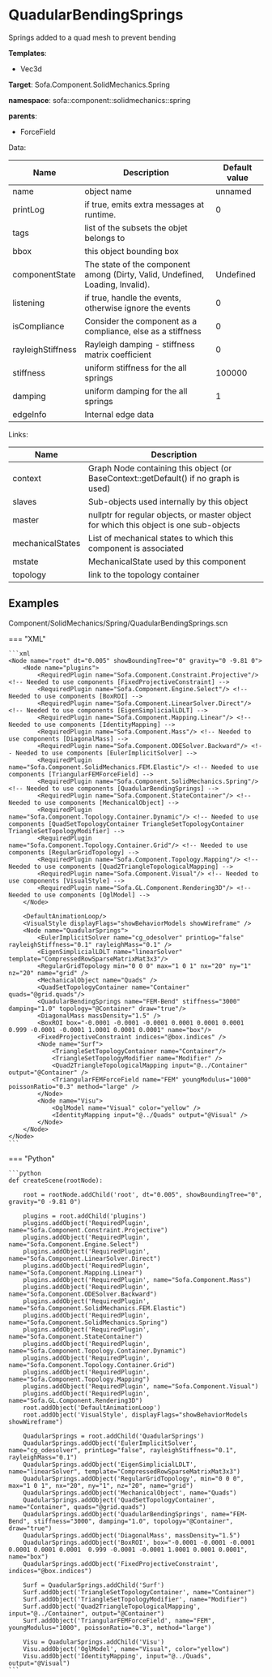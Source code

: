 # QuadularBendingSprings

Springs added to a quad mesh to prevent bending


__Templates__:

- Vec3d

__Target__: Sofa.Component.SolidMechanics.Spring

__namespace__: sofa::component::solidmechanics::spring

__parents__: 

- ForceField

Data: 

<table>
<thead>
    <tr>
        <th>Name</th>
        <th>Description</th>
        <th>Default value</th>
    </tr>
</thead>
<tbody>
	<tr>
		<td>name</td>
		<td>
object name
</td>
		<td>unnamed</td>
	</tr>
	<tr>
		<td>printLog</td>
		<td>
if true, emits extra messages at runtime.
</td>
		<td>0</td>
	</tr>
	<tr>
		<td>tags</td>
		<td>
list of the subsets the objet belongs to
</td>
		<td></td>
	</tr>
	<tr>
		<td>bbox</td>
		<td>
this object bounding box
</td>
		<td></td>
	</tr>
	<tr>
		<td>componentState</td>
		<td>
The state of the component among (Dirty, Valid, Undefined, Loading, Invalid).
</td>
		<td>Undefined</td>
	</tr>
	<tr>
		<td>listening</td>
		<td>
if true, handle the events, otherwise ignore the events
</td>
		<td>0</td>
	</tr>
	<tr>
		<td>isCompliance</td>
		<td>
Consider the component as a compliance, else as a stiffness
</td>
		<td>0</td>
	</tr>
	<tr>
		<td>rayleighStiffness</td>
		<td>
Rayleigh damping - stiffness matrix coefficient
</td>
		<td>0</td>
	</tr>
	<tr>
		<td>stiffness</td>
		<td>
uniform stiffness for the all springs
</td>
		<td>100000</td>
	</tr>
	<tr>
		<td>damping</td>
		<td>
uniform damping for the all springs
</td>
		<td>1</td>
	</tr>
	<tr>
		<td>edgeInfo</td>
		<td>
Internal edge data
</td>
		<td></td>
	</tr>

</tbody>
</table>

Links: 

| Name | Description |
| ---- | ----------- |
|context|Graph Node containing this object (or BaseContext::getDefault() if no graph is used)|
|slaves|Sub-objects used internally by this object|
|master|nullptr for regular objects, or master object for which this object is one sub-objects|
|mechanicalStates|List of mechanical states to which this component is associated|
|mstate|MechanicalState used by this component|
|topology|link to the topology container|



## Examples

Component/SolidMechanics/Spring/QuadularBendingSprings.scn

=== "XML"

    ```xml
    <Node name="root" dt="0.005" showBoundingTree="0" gravity="0 -9.81 0">
        <Node name="plugins">
            <RequiredPlugin name="Sofa.Component.Constraint.Projective"/> <!-- Needed to use components [FixedProjectiveConstraint] -->
            <RequiredPlugin name="Sofa.Component.Engine.Select"/> <!-- Needed to use components [BoxROI] -->
            <RequiredPlugin name="Sofa.Component.LinearSolver.Direct"/> <!-- Needed to use components [EigenSimplicialLDLT] -->
            <RequiredPlugin name="Sofa.Component.Mapping.Linear"/> <!-- Needed to use components [IdentityMapping] -->
            <RequiredPlugin name="Sofa.Component.Mass"/> <!-- Needed to use components [DiagonalMass] -->
            <RequiredPlugin name="Sofa.Component.ODESolver.Backward"/> <!-- Needed to use components [EulerImplicitSolver] -->
            <RequiredPlugin name="Sofa.Component.SolidMechanics.FEM.Elastic"/> <!-- Needed to use components [TriangularFEMForceField] -->
            <RequiredPlugin name="Sofa.Component.SolidMechanics.Spring"/> <!-- Needed to use components [QuadularBendingSprings] -->
            <RequiredPlugin name="Sofa.Component.StateContainer"/> <!-- Needed to use components [MechanicalObject] -->
            <RequiredPlugin name="Sofa.Component.Topology.Container.Dynamic"/> <!-- Needed to use components [QuadSetTopologyContainer TriangleSetTopologyContainer TriangleSetTopologyModifier] -->
            <RequiredPlugin name="Sofa.Component.Topology.Container.Grid"/> <!-- Needed to use components [RegularGridTopology] -->
            <RequiredPlugin name="Sofa.Component.Topology.Mapping"/> <!-- Needed to use components [Quad2TriangleTopologicalMapping] -->
            <RequiredPlugin name="Sofa.Component.Visual"/> <!-- Needed to use components [VisualStyle] -->
            <RequiredPlugin name="Sofa.GL.Component.Rendering3D"/> <!-- Needed to use components [OglModel] -->
        </Node>
    
        <DefaultAnimationLoop/>
        <VisualStyle displayFlags="showBehaviorModels showWireframe" />
        <Node name="QuadularSprings">
            <EulerImplicitSolver name="cg_odesolver" printLog="false"  rayleighStiffness="0.1" rayleighMass="0.1" />
            <EigenSimplicialLDLT name="linearSolver" template="CompressedRowSparseMatrixMat3x3"/>
            <RegularGridTopology min="0 0 0" max="1 0 1" nx="20" ny="1" nz="20" name="grid" />
            <MechanicalObject name="Quads" />
            <QuadSetTopologyContainer name="Container" quads="@grid.quads"/>
            <QuadularBendingSprings name="FEM-Bend" stiffness="3000" damping="1.0" topology="@Container" draw="true"/>
            <DiagonalMass massDensity="1.5" />
            <BoxROI box="-0.0001 -0.0001 -0.0001 0.0001 0.0001 0.0001  0.999 -0.0001 -0.0001 1.0001 0.0001 0.0001" name="box"/>
            <FixedProjectiveConstraint indices="@box.indices" />
            <Node name="Surf">
                <TriangleSetTopologyContainer name="Container"/>
                <TriangleSetTopologyModifier name="Modifier" />
                <Quad2TriangleTopologicalMapping input="@../Container" output="@Container" />
                <TriangularFEMForceField name="FEM" youngModulus="1000" poissonRatio="0.3" method="large" />
            </Node>
            <Node name="Visu">
                <OglModel name="Visual" color="yellow" />
                <IdentityMapping input="@../Quads" output="@Visual" />
            </Node>
        </Node>
    </Node>
    ```

=== "Python"

    ```python
    def createScene(rootNode):

        root = rootNode.addChild('root', dt="0.005", showBoundingTree="0", gravity="0 -9.81 0")

        plugins = root.addChild('plugins')
        plugins.addObject('RequiredPlugin', name="Sofa.Component.Constraint.Projective")
        plugins.addObject('RequiredPlugin', name="Sofa.Component.Engine.Select")
        plugins.addObject('RequiredPlugin', name="Sofa.Component.LinearSolver.Direct")
        plugins.addObject('RequiredPlugin', name="Sofa.Component.Mapping.Linear")
        plugins.addObject('RequiredPlugin', name="Sofa.Component.Mass")
        plugins.addObject('RequiredPlugin', name="Sofa.Component.ODESolver.Backward")
        plugins.addObject('RequiredPlugin', name="Sofa.Component.SolidMechanics.FEM.Elastic")
        plugins.addObject('RequiredPlugin', name="Sofa.Component.SolidMechanics.Spring")
        plugins.addObject('RequiredPlugin', name="Sofa.Component.StateContainer")
        plugins.addObject('RequiredPlugin', name="Sofa.Component.Topology.Container.Dynamic")
        plugins.addObject('RequiredPlugin', name="Sofa.Component.Topology.Container.Grid")
        plugins.addObject('RequiredPlugin', name="Sofa.Component.Topology.Mapping")
        plugins.addObject('RequiredPlugin', name="Sofa.Component.Visual")
        plugins.addObject('RequiredPlugin', name="Sofa.GL.Component.Rendering3D")
        root.addObject('DefaultAnimationLoop')
        root.addObject('VisualStyle', displayFlags="showBehaviorModels showWireframe")

        QuadularSprings = root.addChild('QuadularSprings')
        QuadularSprings.addObject('EulerImplicitSolver', name="cg_odesolver", printLog="false", rayleighStiffness="0.1", rayleighMass="0.1")
        QuadularSprings.addObject('EigenSimplicialLDLT', name="linearSolver", template="CompressedRowSparseMatrixMat3x3")
        QuadularSprings.addObject('RegularGridTopology', min="0 0 0", max="1 0 1", nx="20", ny="1", nz="20", name="grid")
        QuadularSprings.addObject('MechanicalObject', name="Quads")
        QuadularSprings.addObject('QuadSetTopologyContainer', name="Container", quads="@grid.quads")
        QuadularSprings.addObject('QuadularBendingSprings', name="FEM-Bend", stiffness="3000", damping="1.0", topology="@Container", draw="true")
        QuadularSprings.addObject('DiagonalMass', massDensity="1.5")
        QuadularSprings.addObject('BoxROI', box="-0.0001 -0.0001 -0.0001 0.0001 0.0001 0.0001  0.999 -0.0001 -0.0001 1.0001 0.0001 0.0001", name="box")
        QuadularSprings.addObject('FixedProjectiveConstraint', indices="@box.indices")

        Surf = QuadularSprings.addChild('Surf')
        Surf.addObject('TriangleSetTopologyContainer', name="Container")
        Surf.addObject('TriangleSetTopologyModifier', name="Modifier")
        Surf.addObject('Quad2TriangleTopologicalMapping', input="@../Container", output="@Container")
        Surf.addObject('TriangularFEMForceField', name="FEM", youngModulus="1000", poissonRatio="0.3", method="large")

        Visu = QuadularSprings.addChild('Visu')
        Visu.addObject('OglModel', name="Visual", color="yellow")
        Visu.addObject('IdentityMapping', input="@../Quads", output="@Visual")
    ```

